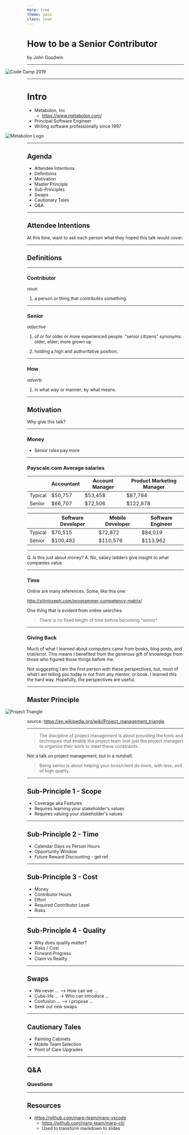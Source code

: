 ```yaml
---
marp: true
theme: gaia
class: lead
---
```


# How to be a Senior Contributor

by John Goodwin

---

<style scoped>
section {
  background: white;
}

img {
  margin-left: -70px;
}
</style>

![Code Camp 2019](images/CodeCamp2019Slide.gif)

---

# Intro

- Metabolon, Inc
  - <https://www.metabolon.com/>
- Principal Software Engineer
- Writing software professionally since 1997

![Metabolon Logo](images/metabolon-logo.png)

---

## Agenda

- Attendee Intentions
- Definitions
- Motivation
- Master Principle
- Sub-Principles
- Swaps
- Cautionary Tales
- Q&A

---

## Attendee Intentions

At this time, want to ask each person what they hoped this talk would cover.

---

## Definitions

---

### Contributor

_noun_

1. a person or thing that contributes something.

---

### Senior

_adjective_

1. of or for older or more experienced people.
"senior citizens"
synonyms: older, elder; more grown up

2. holding a high and authoritative position.

---

### How

_adverb_

1. in what way or manner; by what means.

---

## Motivation

Why give this talk?

---

### Money

- Senior roles pay more

---

### Payscale.com Average salaries

|         | Accountant | Account Manager  | Product Marketing Manager |
| --------| ---------- | ---------------- | ------------------------- |
| Typical |    $50,757 |          $53,458 |                   $87,784 |
| Senior  |    $66,707 |          $72,506 |                  $122,878 |

|         | Software Developer | Mobile Developer | Software Engineer |
| --------| ------------------ | ---------------- | ----------------- |
| Typical |            $70,515 |          $72,872 |           $84,019 |
| Senior  |           $100,482 |         $110,576 |          $113,962 |

---

Q. Is this just about money?
A. No, salary ladders give insight to what companies value.

---

### Time

Online are many references. Some, like this one:

<http://sijinjoseph.com/programmer-competency-matrix/>

One thing that is evident from online searches:

> There is no fixed length of time before becoming "senior"

---

### Giving Back

Much of what I learned about computers came from books, blog posts, and trial/error. This means I benefited from the generous gift of knowledge from those who figured those things before me.

Not suggesting I am the first person with these perspectives, but, most of what I am telling you today is not from any mentor, or book. I learned this the hard way. Hopefully, the perspectives are useful.

---

## Master Principle

![Project Triangle](images/Project-triangle-en.svg)

source: <https://en.wikipedia.org/wiki/Project_management_triangle>

---

> The discipline of project management is about providing the tools and techniques that enable the project team (not just the project manager) to organize their work to meet these constraints.

Not a talk on project management, but in a nutshell:

> Being senior is about helping your boss/client do more, with less, and of high quality.

---

## Sub-Principle 1 - Scope

- Coverage aka Features
- Requires learning your stakeholder's values
- Requires valuing your stakeholder's values

---

## Sub-Principle 2 - Time

- Calendar Days vs Person Hours
- Opportunity Window
- Future Reward Discounting - get ref

---

## Sub-Principle 3 - Cost

- Money
- Contributor Hours
- Effort
- Required Contributor Level
- Risks

---

## Sub-Principle 4 - Quality

- Why does quality matter?
- Risks / Cost
- Forward Progress
- Claim vs Reality

---

## Swaps

- We never ... --> How can we ...
- Cube-life ... -> Who can introduce ...
- Confusion ... --> I propose ...
- Seek out new swaps

---

## Cautionary Tales

- Painting Cabinets
- Mobile Team Selection
- Point of Care Upgrades

---

## Q&A

### Questions

---

## Resources

- <https://github.com/marp-team/marp-vscode>
  - <https://github.com/marp-team/marp-cli/>
  - Used to transform markdown to slides
